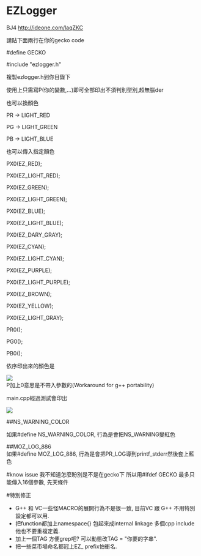 # EZLogger
BJ4
http://ideone.com/laqZKC 

請貼下面兩行在你的gecko code  

\#define GECKO  

\#include "ezlogger.h"  

複製ezlogger.h到你目錄下  

使用上只需寫P(你的變數,...)即可全部印出不須判別型別,超無腦der  

也可以換顏色  

PR -> LIGHT_RED  

PG -> LIGHT_GREEN  

PB -> LIGHT_BLUE  

也可以傳入指定顏色  

PX0(EZ_RED);  

PX0(EZ_LIGHT_RED);  

PX0(EZ_GREEN);  

PX0(EZ_LIGHT_GREEN);  

PX0(EZ_BLUE);  

PX0(EZ_LIGHT_BLUE);  

PX0(EZ_DARY_GRAY);  

PX0(EZ_CYAN);  

PX0(EZ_LIGHT_CYAN);  

PX0(EZ_PURPLE);  

PX0(EZ_LIGHT_PURPLE);  

PX0(EZ_BROWN);  

PX0(EZ_YELLOW);  

PX0(EZ_LIGHT_GRAY);  

PR0();  

PG0();  

PB0();  

依序印出來的顏色是  

<a href="" target="_blank"><img src="https://dl.dropboxusercontent.com/u/15611020/color.png"/></a>  
P加上0意思是不帶入參數的(Workaround for g++ portability)  

main.cpp經過測試會印出  

<a href="" target="_blank"><img src="https://dl.dropboxusercontent.com/u/15611020/result.png"/></a>  

##NS_WARNING_COLOR  

如果#define NS_WARNING_COLOR, 行為是會把NS_WARNING變紅色  

##MOZ_LOG_886  
如果#define MOZ_LOG_886, 行為是會把PR_LOG導到printf_stderr然後套上藍色  

#know issue
我不知道怎麼盼別是不是在gecko下 所以用\#ifdef GECKO
最多只能傳入16個參數, 先天條件

#特別修正
- G++ 和 VC一些怪MACRO的展開行為不是很一致, 目前VC 跟 G++ 不用特別設定都可以用.
- 把function都加上namespace{} 包起來成internal linkage 多個cpp include他也不要重複定義.
- 加上一個TAG 方便grep吧? 可以動態改TAG = "你要的字串".
- 把一些菜市場命名都冠上EZ_ prefix怕衝名.

